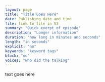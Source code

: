```yaml
---
layout: page
title: "Title Goes Here"
date: Publishing date and time
file: link to file in S3
summary: "Quick exerpt of episode"
description: "Longer information"
duration: "how long in minutes and seconds" 
length: "in seconds"
explicit: "no" 
keywords: "keyword tags"
block: "no" 
voices: "who did the talking"
---
```


text goes here